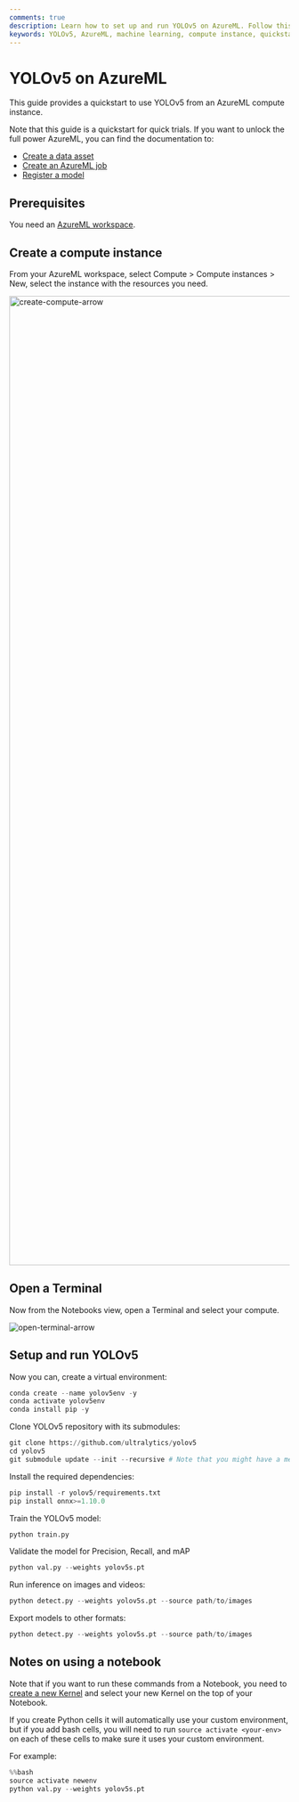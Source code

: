 ```yaml
---
comments: true
description: Learn how to set up and run YOLOv5 on AzureML. Follow this quickstart guide for easy configuration and model training on an AzureML compute instance.
keywords: YOLOv5, AzureML, machine learning, compute instance, quickstart, model training, virtual environment, Python, AI, deep learning
---
```


# YOLOv5  on AzureML

This guide provides a quickstart to use YOLOv5 from an AzureML compute instance.

Note that this guide is a quickstart for quick trials. If you want to unlock the full power AzureML, you can find the documentation to:

- [Create a data asset](https://learn.microsoft.com/azure/machine-learning/how-to-create-data-assets)
- [Create an AzureML job](https://learn.microsoft.com/azure/machine-learning/how-to-train-model)
- [Register a model](https://learn.microsoft.com/azure/machine-learning/how-to-manage-models)

## Prerequisites

You need an [AzureML workspace](https://learn.microsoft.com/azure/machine-learning/concept-workspace?view=azureml-api-2).

## Create a compute instance

From your AzureML workspace, select Compute > Compute instances > New, select the instance with the resources you need.

<img width="1741" alt="create-compute-arrow" src="https://github.com/ouphi/ultralytics/assets/17216799/3e92fcc0-a08e-41a4-af81-d289cfe3b8f2">

## Open a Terminal

Now from the Notebooks view, open a Terminal and select your compute.

![open-terminal-arrow](https://github.com/ouphi/ultralytics/assets/17216799/c4697143-7234-4a04-89ea-9084ed9c6312)

## Setup and run YOLOv5

Now you can, create a virtual environment:

```py
conda create --name yolov5env -y
conda activate yolov5env
conda install pip -y
```

Clone YOLOv5 repository with its submodules:

```py
git clone https://github.com/ultralytics/yolov5
cd yolov5
git submodule update --init --recursive # Note that you might have a message asking you to add your folder as a safe.directory just copy the recommended command
```

Install the required dependencies:

```py
pip install -r yolov5/requirements.txt
pip install onnx>=1.10.0
```

Train the YOLOv5 model:

```py
python train.py
```

Validate the model for Precision, Recall, and mAP

```py
python val.py --weights yolov5s.pt
```

Run inference on images and videos:

```py
python detect.py --weights yolov5s.pt --source path/to/images
```

Export models to other formats:

```py
python detect.py --weights yolov5s.pt --source path/to/images
```

## Notes on using a notebook

Note that if you want to run these commands from a Notebook, you need to [create a new Kernel](https://learn.microsoft.com/en-us/azure/machine-learning/how-to-access-terminal?view=azureml-api-2#add-new-kernels) and select your new Kernel on the top of your Notebook.

If you create Python cells it will automatically use your custom environment, but if you add bash cells, you will need to run `source activate <your-env>` on each of these cells to make sure it uses your custom environment.

For example:

```py
%%bash
source activate newenv
python val.py --weights yolov5s.pt
```
